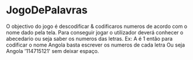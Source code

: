 # JogoDePalavras
O objectivo do jogo é descodificar &amp; codificaros numeros de acordo com o nome dado pela tela. Para conseguir jogar o utilizador deverá conhecer o abecedario ou seja saber os numeros das letras. Ex: A é 1 então para codificar o nome Angola basta escrever os numeros de cada letra Ou  seja  Angola '114715121' sem deixar espaço.
